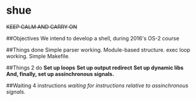 # shue


~~KEEP CALM AND CARRY ON~~


##Objectives
  We intend to develop a shell, during 2016's OS-2 course

##Things done
  Simple parser working.
  Module-based structure.
  exec loop working.
  Simple Makefile.

##Things 2 do
  **Set up loops**
  **Set up output redirect**
  **Set up dynamic libs**
  **And, finally, set up assinchronous signals.**

##Waiting 4 instructions
  *waiting for instructions relative to assinchronous signals.*
